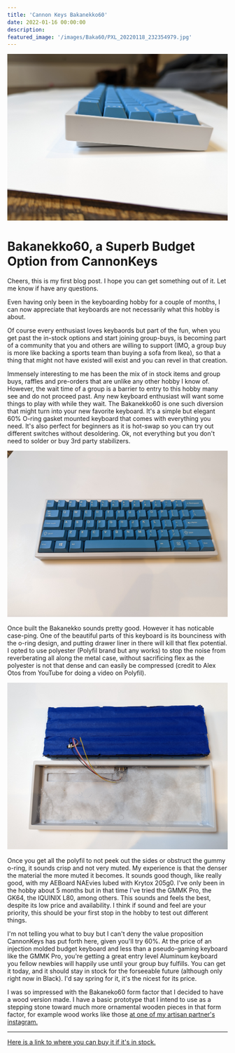 ```yaml
---
title: 'Cannon Keys Bakanekko60'
date: 2022-01-16 00:00:00
description: 
featured_image: '/images/Baka60/PXL_20220118_232354979.jpg'
---
```


![](/images/Baka60/PXL_20220118_232354979.jpg)

# Bakanekko60, a Superb Budget Option from CannonKeys

Cheers, this is my first blog post. I hope you can get something out of it. Let me know if have any questions.

Even having only been in the keyboarding hobby for a couple of months, I can now appreciate that keyboards are not necessarily what this hobby is about.

Of course every enthusiast loves keybaords but part of the fun, when you get past the in-stock options and start joining group-buys, is becoming part of a community that you and others are willing to support (IMO, a group buy is more like backing a sports team than buying a sofa from Ikea), so that a thing that might not have existed will exist and you can revel in that creation.

Immensely interesting to me has been the mix of in stock items and group buys, raffles and pre-orders that are unlike any other hobby I know of. However, the wait time of a group is a barrier to entry to this hobby many see and do not proceed past. Any new keyboard enthusiast will want some things to play with while they wait. The Bakanekko60 is one such diversion that might turn into your new favorite keyboard. It's a simple but elegant 60% O-ring gasket mounted keyboard that comes with everything you need. It's also perfect for beginners as it is hot-swap so you can try out different switches without desoldering. Ok, not everything but you don't need to solder or buy 3rd party stabilizers.

![](/images/Baka60/PXL_20220118_232325652.jpg)

Once built the Bakanekko sounds pretty good. However it has noticable case-ping. One of the beautiful parts of this keyboard is its bounciness with the o-ring design, and putting drawer liner in there will kill that flex potential. I opted to use polyester (Polyfil brand but any works) to stop the noise from reverberating all along the metal case, without sacrificing flex as the polyester is not that dense and can easily be compressed (credit to Alex Otos from YouTube for doing a video on Polyfil).

![](/images/Baka60/PXL_20220118_232514866.jpg)

Once you get all the polyfil to not peek out the sides or obstruct the gummy o-ring, it sounds crisp and not very muted. My experience is that the denser the material the more muted it becomes. It sounds good though, like really good, with my AEBoard NAEvies lubed with Krytox 205g0. I've only been in the hobby about 5 months but in that time I've tried the GMMK Pro, the GK64, the IQUINIX L80, among others. This sounds and feels the best, despite its low price and availability. I think if sound and feel are your priority, this should be your first stop in the hobby to test out different things. 

I'm not telling you what to buy but I can't deny the value proposition CannonKeys has put forth here, given you'll try 60%. At the price of an injection molded budget keyboard and less than a pseudo-gaming keyboard like the GMMK Pro, you're getting a great entry level Aluminum keyboard you fellow newbies will happily use until your group buy fulfills. You can get it today, and it should stay in stock for the forseeable future (although only right now in Black). I'd say spring for it, it's the nicest for its price. 

I was so impressed with the Bakaneko60 form factor that I decided to have a wood version made. I have a basic prototype that I intend to use as a stepping stone toward much more ornamental wooden pieces in that form factor, for example wood works like those [at one of my artisan partner's instagram.](https://www.instagram.com/woodsinbloom.ut/?hl=en "woods in bloom instagram")

---

[Here is a link to where you can buy it if it's in stock.](https://cannonkeys.com/products/bakeneko-60 "CannonKeys")